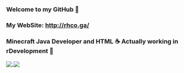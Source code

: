 ### Welcome to my GitHub 👋
### My WebSite: http://rhco.ga/
### Minecraft Java Developer and HTML ☕ Actually working in rDevelopment 🚬
<a href="https://github.com/rHCO-rDevelopment">
  <img align="center" src="https://github-readme-stats.vercel.app/api?username=rHCO-rDevelopment&show_icons=true&count_private=true&theme=synthwave" />
</a>
<a href="https://github.com/rHCO-rDevelopment">
  <img align="center" src="https://github-readme-stats.vercel.app/api/top-langs/?username=rHCO-rDevelopment&layout=compact&theme=synthwave" />
</a>
